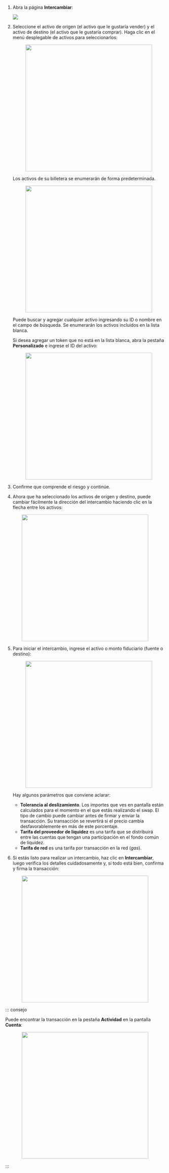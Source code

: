 1. Abra la página **Intercambiar**:

    ![](/.gitbook/assets/swap-open-swap-page.png)

2. Seleccione el activo de origen (el activo que le gustaría vender) y el activo de destino (el activo que le gustaría comprar). Haga clic en el menú desplegable de activos para seleccionarlos:

    <center><img src="/.gitbook/assets/swap-select-tokens.png" width="400"></center>

    Los activos de su billetera se enumerarán de forma predeterminada.

    <center><img src="/.gitbook/assets/swap-listed-tokens.png" width="400"></center>

    Puede buscar y agregar cualquier activo ingresando su ID o nombre en el campo de búsqueda. Se enumerarán los activos incluidos en la lista blanca.

    Si desea agregar un token que no está en la lista blanca, abra la pestaña **Personalizado** e ingrese el ID del activo:

    <center><img src="/.gitbook/assets/swap-add-custom-tokens.png" width="400"></center>

3. Confirme que comprende el riesgo y continúe.

4. Ahora que ha seleccionado los activos de origen y destino, puede cambiar fácilmente la dirección del intercambio haciendo clic en la flecha entre los activos:

<center><img src="/.gitbook/assets/swap-change-direction.png" width="400"></center>

5. Para iniciar el intercambio, ingrese el activo o monto fiduciario (fuente o destino):

    <center><img src="/.gitbook/assets/swap-enter-asset-amounts.png" width="400"></center>

    Hay algunos parámetros que conviene aclarar:

    - **Tolerancia al deslizamiento**. Los importes que ves en pantalla están calculados para el momento en el que estás realizando el swap. El tipo de cambio puede cambiar antes de firmar y enviar la transacción. Su transacción se revertirá si el precio cambia desfavorablemente en más de este porcentaje.
    - **Tarifa del proveedor de liquidez** es una tarifa que se distribuirá entre las cuentas que tengan una participación en el fondo común de liquidez.
    - **Tarifa de red** es una tarifa por transacción en la red (_gas_).

6. Si estás listo para realizar un intercambio, haz clic en **Intercambiar**, luego verifica los detalles cuidadosamente y, si todo está bien, confirma y firma la transacción:

<center><img src="/.gitbook/assets/swap-confirm-swap.png" width="400"></center>

::: consejo

Puede encontrar la transacción en la pestaña **Actividad** en la pantalla **Cuenta**:

<center><img src="/.gitbook/assets/swap-view-activity.png" width="400"></center>

:::

